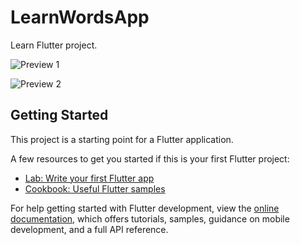 # LearnWordsApp

Learn Flutter project.

![Preview 1](https://user-images.githubusercontent.com/5471561/195101175-1897f1b1-5627-4e6a-b13a-97c8eb7bace3.gif)

![Preview 2](https://user-images.githubusercontent.com/5471561/195116253-5382abc3-3e65-4725-9725-7a945b67195f.gif)


## Getting Started

This project is a starting point for a Flutter application.

A few resources to get you started if this is your first Flutter project:

- [Lab: Write your first Flutter app](https://docs.flutter.dev/get-started/codelab)
- [Cookbook: Useful Flutter samples](https://docs.flutter.dev/cookbook)

For help getting started with Flutter development, view the
[online documentation](https://docs.flutter.dev/), which offers tutorials,
samples, guidance on mobile development, and a full API reference.




